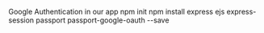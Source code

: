 Google Authentication in our app
npm init
npm install express ejs express-session passport passport-google-oauth --save
